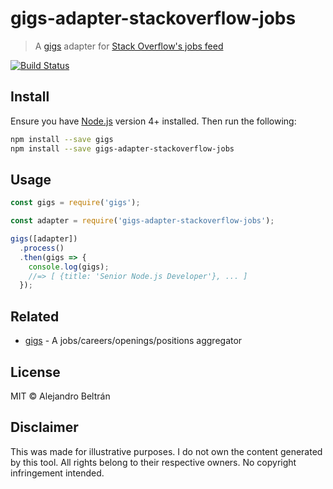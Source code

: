 # gigs-adapter-stackoverflow-jobs

> A [gigs](https://github.com/alebelcor/gigs) adapter for [Stack Overflow's jobs feed](http://stackoverflow.com/jobs)

[![Build Status](https://img.shields.io/travis/alebelcor/gigs-adapter-stackoverflow-jobs/master.svg)](https://travis-ci.org/alebelcor/gigs-adapter-stackoverflow-jobs)

## Install

Ensure you have [Node.js](https://nodejs.org) version 4+ installed. Then run the following:

```bash
npm install --save gigs
npm install --save gigs-adapter-stackoverflow-jobs
```

## Usage

```js
const gigs = require('gigs');

const adapter = require('gigs-adapter-stackoverflow-jobs');

gigs([adapter])
  .process()
  .then(gigs => {
    console.log(gigs);
    //=> [ {title: 'Senior Node.js Developer'}, ... ]
  });
```

## Related

* [gigs](https://github.com/alebelcor/gigs) - A jobs/careers/openings/positions aggregator

## License

MIT © Alejandro Beltrán

## Disclaimer

This was made for illustrative purposes.
I do not own the content generated by this tool.
All rights belong to their respective owners.
No copyright infringement intended.

